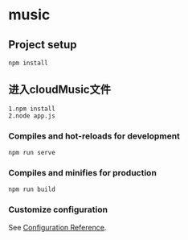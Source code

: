 # music

## Project setup
```
npm install
```
## 进入cloudMusic文件
```
1.npm install
2.node app.js

```
### Compiles and hot-reloads for development
```
npm run serve
```

### Compiles and minifies for production
```
npm run build
```

### Customize configuration
See [Configuration Reference](https://cli.vuejs.org/config/).
